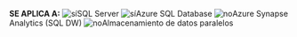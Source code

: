 <Token>**SE APLICA A:** ![sí](media/yes-icon.png)SQL Server ![sí](media/yes-icon.png)Azure SQL Database ![no](media/no-icon.png)Azure Synapse Analytics (SQL DW) ![no](media/no-icon.png)Almacenamiento de datos paralelos</Token>

